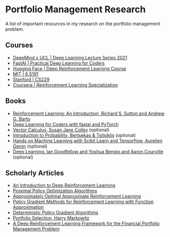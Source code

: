 # Portfolio Management Research

A list of important resources in my research on the portfolio management problem.

## Courses

 - [DeepMind x UCL | Deep Learning Lecture Series 2021](https://youtube.com/playlist?list=PLqYmG7hTraZDVH599EItlEWsUOsJbAodm&si=3k6CH5E2wS7OD1Ut)
 - [FastAI | Practical Deep Learning for Coders](https://course.fast.ai/#why-deep-learning)
 - [Hugging Face | Deep Reinforcement Learning Course](https://huggingface.co/learn/deep-rl-course/en/unit0/introduction)
 - [MIT | 6.S191](https://youtube.com/playlist?list=PLtBw6njQRU-rwp5__7C0oIVt26ZgjG9NI&si=jEOFnqwd2mmJnOwv)
 - [Stanford | CS229](https://youtube.com/playlist?list=PLoROMvodv4rNyWOpJg_Yh4NSqI4Z4vOYy)
 - [Coursera | Reinforcement Learning Specialization](https://www.coursera.org/specializations/reinforcement-learning)

## Books
- [Reinforcement Learning: An Introduction, Richard S. Sutton and Andrew G. Barto](https://web.stanford.edu/class/psych209/Readings/SuttonBartoIPRLBook2ndEd.pdf)
- [Deep Learning for Coders with fastai and PyTorch](https://github.com/fastai/fastbook)
- [Vector Calculus, Susan Jane Colley](/books/Vector%20Calculus.pdf) (optional)
- [Introduction to Probability, Bertsekas & Tsitsiklis](/books/Math--Bertsekas_Tsitsiklis_Introduction_to_probability.pdf) (optional)
- [Hands on Machine Learning with Scikit Learn and Tensorflow, Aurelien Geron](/books/Hands%20on%20Machine%20Learning%20with%20Scikit%20Learn%20and%20Tensorflow.pdf) (optional)
- [Deep Learning, Ian Goodfellow and Yoshua Bengio and Aaron Courville](/books/deeplearningbook.pdf) (optional)

## Scholarly Articles
- [An Introduction to Deep Reinforcement Learning](https://arxiv.org/abs/1811.12560)
- [Proximal Policy Optimization Algorithms](https://arxiv.org/abs/1707.06347)
- [Approximately Optimal Approximate Reinforcement Learning](https://people.eecs.berkeley.edu/~pabbeel/cs287-fa09/readings/KakadeLangford-icml2002.pdf)
- [Policy Gradient Methods for Reinforcement Learning with Function Approximation](https://papers.nips.cc/paper/1713-policy-gradient-methods-for-reinforcement-learning-with-function-approximation.pdf)
- [Deterministic Policy Gradient Algorithms](http://proceedings.mlr.press/v32/silver14.pdf)
- [Portfolio Selection, Harry Markowitz](https://www.math.ust.hk/~maykwok/courses/ma362/07F/markowitz_JF.pdf)
- [A Deep Reinforcement Learning Framework for the Financial Portfolio Management Problem](https://arxiv.org/abs/1706.10059)
